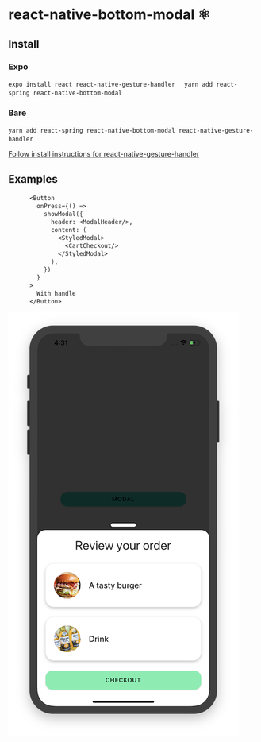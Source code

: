 # react-native-bottom-modal ⚛️

## Install
### Expo
`expo install react react-native-gesture-handler  `
`yarn add react-spring react-native-bottom-modal`
### Bare
`yarn add react-spring react-native-bottom-modal react-native-gesture-handler`

[Follow install instructions for react-native-gesture-handler](https://software-mansion.github.io/react-native-gesture-handler/docs/getting-started.html)

## Examples

```tsx
      <Button
        onPress={() =>
          showModal({
            header: <ModalHeader/>,
            content: (
              <StyledModal>
                <CartCheckout/>
              </StyledModal>
            ),
          })
        }
      >
        With handle
      </Button>
```


![preview](./docs/preview.png)